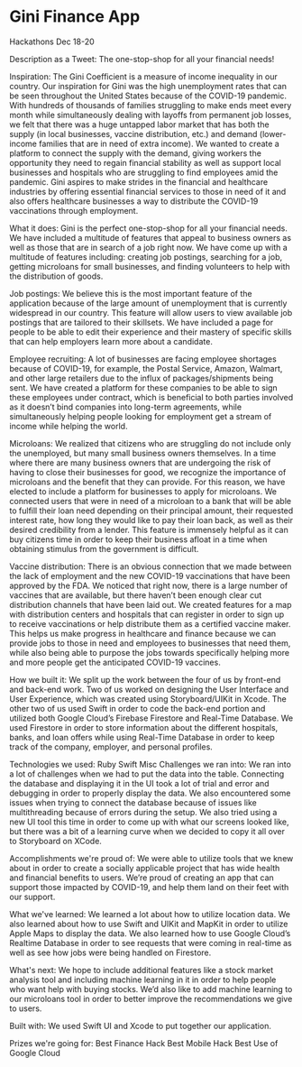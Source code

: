 # Gini Finance App
Hackathons Dec 18-20

Description as a Tweet:
The one-stop-shop for all your financial needs!

Inspiration:
The Gini Coefficient is a measure of income inequality in our country. Our inspiration for Gini was the high unemployment rates that can be seen throughout the United States because of the COVID-19 pandemic. With hundreds of thousands of families struggling to make ends meet every month while simultaneously dealing with layoffs from permanent job losses, we felt that there was a huge untapped labor market that has both the supply (in local businesses, vaccine distribution, etc.) and demand (lower-income families that are in need of extra income). We wanted to create a platform to connect the supply with the demand, giving workers the opportunity they need to regain financial stability as well as support local businesses and hospitals who are struggling to find employees amid the pandemic. Gini aspires to make strides in the financial and healthcare industries by offering essential financial services to those in need of it and also offers healthcare businesses a way to distribute the COVID-19 vaccinations through employment.

What it does:
Gini is the perfect one-stop-shop for all your financial needs. We have included a multitude of features that appeal to business owners as well as those that are in search of a job right now. We have come up with a multitude of features including: creating job postings, searching for a job, getting microloans for small businesses, and finding volunteers to help with the distribution of goods.

Job postings: We believe this is the most important feature of the application because of the large amount of unemployment that is currently widespread in our country. This feature will allow users to view available job postings that are tailored to their skillsets. We have included a page for people to be able to edit their experience and their mastery of specific skills that can help employers learn more about a candidate.

Employee recruiting: A lot of businesses are facing employee shortages because of COVID-19, for example, the Postal Service, Amazon, Walmart, and other large retailers due to the influx of packages/shipments being sent. We have created a platform for these companies to be able to sign these employees under contract, which is beneficial to both parties involved as it doesn’t bind companies into long-term agreements, while simultaneously helping people looking for employment get a stream of income while helping the world.

Microloans: We realized that citizens who are struggling do not include only the unemployed, but many small business owners themselves. In a time where there are many business owners that are undergoing the risk of having to close their businesses for good, we recognize the importance of microloans and the benefit that they can provide. For this reason, we have elected to include a platform for businesses to apply for microloans. We connected users that were in need of a microloan to a bank that will be able to fulfill their loan need depending on their principal amount, their requested interest rate, how long they would like to pay their loan back, as well as their desired credibility from a lender. This feature is immensely helpful as it can buy citizens time in order to keep their business afloat in a time when obtaining stimulus from the government is difficult.

Vaccine distribution: There is an obvious connection that we made between the lack of employment and the new COVID-19 vaccinations that have been approved by the FDA. We noticed that right now, there is a large number of vaccines that are available, but there haven’t been enough clear cut distribution channels that have been laid out. We created features for a map with distribution centers and hospitals that can register in order to sign up to receive vaccinations or help distribute them as a certified vaccine maker. This helps us make progress in healthcare and finance because we can provide jobs to those in need and employees to businesses that need them, while also being able to purpose the jobs towards specifically helping more and more people get the anticipated COVID-19 vaccines.

How we built it:
We split up the work between the four of us by front-end and back-end work. Two of us worked on designing the User Interface and User Experience, which was created using Storyboard/UIKit in Xcode. The other two of us used Swift in order to code the back-end portion and utilized both Google Cloud’s Firebase Firestore and Real-Time Database. We used Firestore in order to store information about the different hospitals, banks, and loan offers while using Real-Time Database in order to keep track of the company, employer, and personal profiles.

Technologies we used:
Ruby
Swift
Misc
Challenges we ran into:
We ran into a lot of challenges when we had to put the data into the table. Connecting the database and displaying it in the UI took a lot of trial and error and debugging in order to properly display the data. We also encountered some issues when trying to connect the database because of issues like multithreading because of errors during the setup. We also tried using a new UI tool this time in order to come up with what our screens looked like, but there was a bit of a learning curve when we decided to copy it all over to Storyboard on XCode.

Accomplishments we're proud of:
We were able to utilize tools that we knew about in order to create a socially applicable project that has wide health and financial benefits to users. We’re proud of creating an app that can support those impacted by COVID-19, and help them land on their feet with our support.

What we've learned:
We learned a lot about how to utilize location data. We also learned about how to use Swift and UIKit and MapKit in order to utilize Apple Maps to display the data. We also learned how to use Google Cloud’s Realtime Database in order to see requests that were coming in real-time as well as see how jobs were being handled on Firestore.

What's next:
We hope to include additional features like a stock market analysis tool and including machine learning in it in order to help people who want help with buying stocks. We’d also like to add machine learning to our microloans tool in order to better improve the recommendations we give to users.

Built with:
We used Swift UI and Xcode to put together our application.

Prizes we're going for:
Best Finance Hack
Best Mobile Hack
Best Use of Google Cloud
